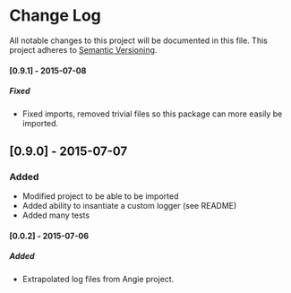 # Change Log
All notable changes to this project will be documented in this file.
This project adheres to [Semantic Versioning](http://semver.org/).

#### [0.9.1] - 2015-07-08
##### Fixed
- Fixed imports, removed trivial files so this package can more easily be imported.

## [0.9.0] - 2015-07-07
### Added
- Modified project to be able to be imported
- Added ability to insantiate a custom logger (see README)
- Added many tests

#### [0.0.2] - 2015-07-06
##### Added
- Extrapolated log files from Angie project.